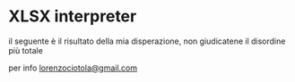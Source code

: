 # XLSX interpreter

il seguente è il risultato della mia disperazione, non giudicatene il disordine più totale

per info lorenzociotola@gmail.com
